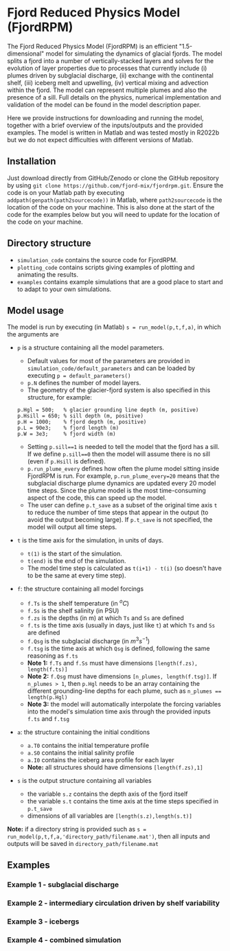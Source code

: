 
# Fjord Reduced Physics Model (FjordRPM)

The Fjord Reduced Physics Model (FjordRPM) is an efficient "1.5-dimensional" model for simulating the dynamics of glacial fjords. The model splits a fjord into a number of vertically-stacked layers and solves for the evolution of layer properties due to processes that currently include (i) plumes driven by subglacial discharge, (ii) exchange with the continental shelf, (iii) iceberg melt and upwelling, (iv) vertical mixing and advection within the fjord. The model can represent multiple plumes and also the presence of a sill. Full details on the physics, numerical implementation and validation of the model can be found in the model description paper. 

Here we provide instructions for downloading and running the model, together with a brief overview of the inputs/outputs and the provided examples. The model is written in Matlab and was tested mostly in R2022b but we do not expect difficulties with different versions of Matlab.

## Installation

Just download directly from GitHub/Zenodo or clone the GitHub repository by using `git clone https://github.com/fjord-mix/fjordrpm.git`. Ensure the code is on your Matlab path by executing `addpath(genpath(path2sourcecode))` in Matlab, where `path2sourcecode` is the location of the code on your machine. This is also done at the start of the code for the examples below but you will need to update for the location of the code on your machine.

## Directory structure

- `simulation_code` contains the source code for FjordRPM.
- `plotting_code` contains scripts giving examples of plotting and animating the results.
- `examples` contains example simulations that are a good place to start and to adapt to your own simulations.

## Model usage

The model is run by executing (in Matlab) `s = run_model(p,t,f,a)`, in which the arguments are

- `p` is a structure containing all the model parameters. 
    - Default values for most of the parameters are provided in `simulation_code/default_parameters` and can be loaded by executing `p = default_parameters()`
    - `p.N` defines the number of model layers.
    - The geometry of the glacier-fjord system is also specified in this structure, for example:
    ```
    p.Hgl = 500;   % glacier grounding line depth (m, positive)
    p.Hsill = 650; % sill depth (m, positive)
    p.H = 1000;    % fjord depth (m, positive)
    p.L = 90e3;    % fjord length (m)
    p.W = 3e3;     % fjord width (m)
    ```
    - Setting `p.sill==1` is needed to tell the model that the fjord has a sill. If we define `p.sill==0` then the model will assume there is no sill (even if `p.Hsill` is defined).
    - `p.run_plume_every` defines how often the plume model sitting inside FjordRPM is run. For example, `p.run_plume_every=20` means that the subglacial discharge plume dynamics are updated every 20 model time steps. Since the plume model is the most time-consuming aspect of the code, this can speed up the model.
    - The user can define `p.t_save` as a subset of the original time axis `t` to reduce the number of time steps that appear in the output (to avoid the output becoming large). If `p.t_save` is not specified, the model will output all time steps.

- `t` is the time axis for the simulation, in units of days.
    - `t(1)` is the start of the simulation.
    - `t(end)` is the end of the simulation.
    - The model time step is calculated as `t(i+1) - t(i)` (so doesn't have to be the same at every time step).
    
- `f`: the structure containing all model forcings
    - `f.Ts` is the shelf temperature (in $^oC$)
    - `f.Ss` is the shelf salinity (in PSU)
    - `f.zs` is the depths (in m) at which `Ts` and `Ss` are defined
    - `f.ts` is the time axis (usually in days, just like `t`) at which `Ts` and `Ss` are defined
    - `f.Qsg` is the subglacial discharge (in $m^3 s^{-1}$)
    - `f.tsg` is the time axis at which `Qsg` is defined, following the same reasoning as `f.ts`
    - **Note 1:** `f.Ts` and `f.Ss` must have dimensions `[length(f.zs), length(f.ts)]`
    - **Note 2:** `f.Qsg` must have dimensions `[n_plumes, length(f.tsg)]`. If `n_plumes > 1`, then `p.Hgl` needs to be an array containing the different grounding-line depths for each plume, such as `n_plumes == length(p.Hgl)`
    - **Note 3:** the model will automatically interpolate the forcing variables into the model's simulation time axis through the provided inputs `f.ts` and `f.tsg`
    
- `a`: the structure containing the initial conditions
    - `a.T0` contains the initial temperature profile
    - `a.S0` contains the initial salinity profile
    - `a.I0` contains the iceberg area profile for each layer
    - **Note:** all structures should have dimensions `[length(f.zs),1]`
    
- `s` is the output structure containing all variables
    - the variable `s.z` contains the depth axis of the fjord itself
    - the variable `s.t` contains the time axis at the time steps specified in `p.t_save`
    - dimensions of all variables are `[length(s.z),length(s.t)]`
    
**Note:** if a directory string is provided such as `s = run_model(p,t,f,a,'directory_path/filename.mat')`, then all inputs and outputs will be saved in `directory_path/filename.mat`

## Examples

### Example 1 - subglacial discharge

### Example 2 - intermediary circulation driven by shelf variability

### Example 3 - icebergs

### Example 4 - combined simulation
